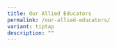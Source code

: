 ```yaml
---
title: Our Allied Educators
permalink: /our-allied-educators/
variant: tiptap
description: ""
---
```

<p></p>